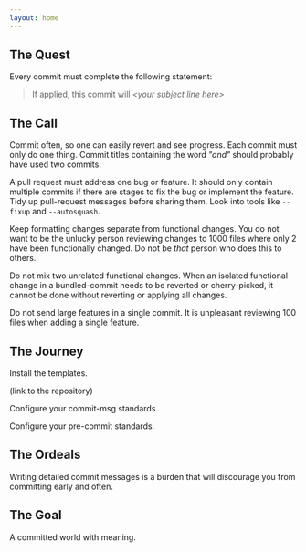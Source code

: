 ```yaml
---
layout: home
---
```


## The Quest

Every commit must complete the following statement:

> If applied, this commit will _\<your subject line here>_

## The Call

Commit often, so one can easily revert and see progress. Each commit must only do one thing. Commit titles containing the word _"and"_ should probably have used two commits.

A pull request must address one bug or feature. It should only contain multiple commits if there are stages to fix the bug or implement the feature. Tidy up pull-request messages before sharing them. Look into tools like ```--fixup``` and ```--autosquash```.

Keep formatting changes separate from functional changes. You do not want to be the unlucky person reviewing changes to 1000 files where only 2 have been functionally changed. Do not be _that_ person who does this to others.

Do not mix two unrelated functional changes. When an isolated functional change in a bundled-commit needs to be reverted or cherry-picked, it cannot be done without reverting or applying all changes.

Do not send large features in a single commit. It is unpleasant reviewing 100 files when adding a single feature.

## The Journey

Install the templates.

(link to the repository)

Configure your commit-msg standards.

Configure your pre-commit standards.

## The Ordeals

Writing detailed commit messages is a burden that will discourage you from committing early and often.

## The Goal

A committed world with meaning.





